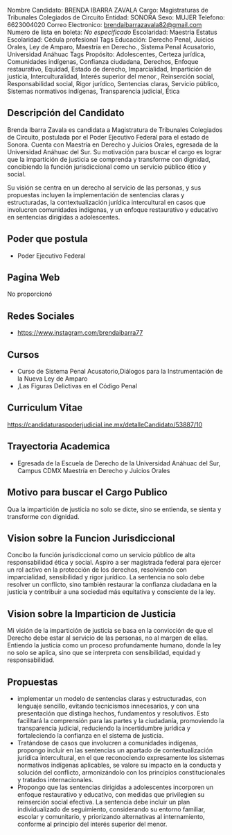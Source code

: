 Nombre Candidato: BRENDA IBARRA ZAVALA
Cargo: Magistraturas de Tribunales Colegiados de Circuito
Entidad: SONORA
Sexo: MUJER
Telefono: 6623004020
Correo Electronico: brendaibarrazavala82@gmail.com
Numero de lista en boleta: *No especificado*
Escolaridad: Maestría
Estatus Escolaridad: Cédula profesional
Tags Educación: Derecho Penal, Juicios Orales, Ley de Amparo, Maestría en Derecho., Sistema Penal Acusatorio, Universidad Anáhuac
Tags Propósito: Adolescentes, Certeza jurídica, Comunidades indígenas, Confianza ciudadana, Derechos, Enfoque restaurativo, Equidad, Estado de derecho, Imparcialidad, Impartición de justicia, Interculturalidad, Interés superior del menor., Reinserción social, Responsabilidad social, Rigor jurídico, Sentencias claras, Servicio público, Sistemas normativos indígenas, Transparencia judicial, Ética


## Descripción del Candidato 

Brenda Ibarra Zavala es candidata a Magistratura de Tribunales Colegiados de Circuito, postulada por el Poder Ejecutivo Federal para el estado de Sonora. Cuenta con Maestría en Derecho y Juicios Orales, egresada de la Universidad Anáhuac del Sur. Su motivación para buscar el cargo es lograr que la impartición de justicia se comprenda y transforme con dignidad, concibiendo la función jurisdiccional como un servicio público ético y social.

Su visión se centra en un derecho al servicio de las personas, y sus propuestas incluyen la implementación de sentencias claras y estructuradas, la contextualización jurídica intercultural en casos que involucren comunidades indígenas, y un enfoque restaurativo y educativo en sentencias dirigidas a adolescentes.


## Poder que postula

- Poder Ejecutivo Federal


## Pagina Web

No proporcionó


## Redes Sociales

- https://www.instagram.com/brendaibarra77


## Cursos

- Curso de Sistema Penal Acusatorio,Diálogos para la Instrumentación de la Nueva Ley de Amparo
- ,Las Figuras Delictivas en el Código Penal


## Curriculum Vitae

https://candidaturaspoderjudicial.ine.mx/detalleCandidato/53887/10


## Trayectoria Academica

- Egresada de la Escuela de Derecho de la Universidad Anáhuac del Sur, Campus CDMX Maestría en Derecho y Juicios Orales


## Motivo para buscar el Cargo Publico

Qua la impartición de justicia no solo se dicte, sino se entienda, se sienta y transforme con dignidad.


## Vision sobre la Funcion Jurisdiccional

Concibo la función jurisdiccional como un servicio público de alta responsabilidad ética y social. Aspiro a ser magistrada federal para ejercer un rol activo en la protección de los derechos, resolviendo con imparcialidad, sensibilidad y rigor jurídico. La sentencia no solo debe resolver un conflicto, sino también restaurar la confianza ciudadana en la justicia y contribuir a una sociedad más equitativa y consciente de la ley.


## Vision sobre la Imparticion de Justicia

Mi visión de la impartición de justicia se basa en la convicción de que el Derecho debe estar al servicio de las personas, no al margen de ellas. Entiendo la justicia como un proceso profundamente humano, donde la ley no solo se aplica, sino que se interpreta con sensibilidad, equidad y responsabilidad.


## Propuestas

- implementar un modelo de sentencias claras y estructuradas, con lenguaje sencillo, evitando tecnicismos innecesarios, y con una presentación que distinga hechos, fundamentos y resolutivos. Esto facilitará la comprensión para las partes y la ciudadanía, promoviendo la transparencia judicial, reduciendo la incertidumbre jurídica y fortaleciendo la confianza en el sistema de justicia.
- Tratándose de casos que involucren a comunidades indígenas, propongo incluir en las sentencias un apartado de contextualización jurídica intercultural, en el que reconociendo expresamente los sistemas normativos indígenas aplicables, se valore su impacto en la conducta y solución del conflicto, armonizándolo con los principios constitucionales y tratados internacionales.
- Propongo que las sentencias dirigidas a adolescentes incorporen un enfoque restaurativo y educativo, con medidas que privilegien su reinserción social efectiva. La sentencia debe incluir un plan individualizado de seguimiento, considerando su entorno familiar, escolar y comunitario, y priorizando alternativas al internamiento, conforme al principio del interés superior del menor.

